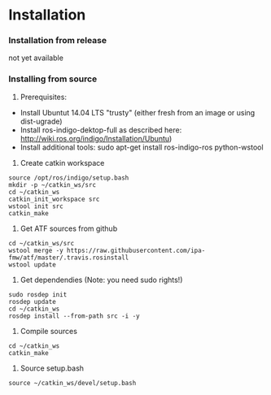 # Installation
### Installation from release
not yet available

### Installing from source

1. Prerequisites:
  * Install Ubuntut 14.04 LTS "trusty" (either fresh from an image or using dist-ugrade)
  * Install ros-indigo-dektop-full as described here: http://wiki.ros.org/indigo/Installation/Ubuntu)
  * Install additional tools: sudo apt-get install ros-indigo-ros python-wstool

1. Create catkin workspace

```
source /opt/ros/indigo/setup.bash
mkdir -p ~/catkin_ws/src
cd ~/catkin_ws
catkin_init_workspace src
wstool init src
catkin_make
```

1. Get ATF sources from github
```
cd ~/catkin_ws/src
wstool merge -y https://raw.githubusercontent.com/ipa-fmw/atf/master/.travis.rosinstall
wstool update
```

1. Get dependendies
(Note: you need sudo rights!)
```
sudo rosdep init
rosdep update
cd ~/catkin_ws
rosdep install --from-path src -i -y
```

1. Compile sources
```
cd ~/catkin_ws
catkin_make
```

1. Source setup.bash
```
source ~/catkin_ws/devel/setup.bash
```

